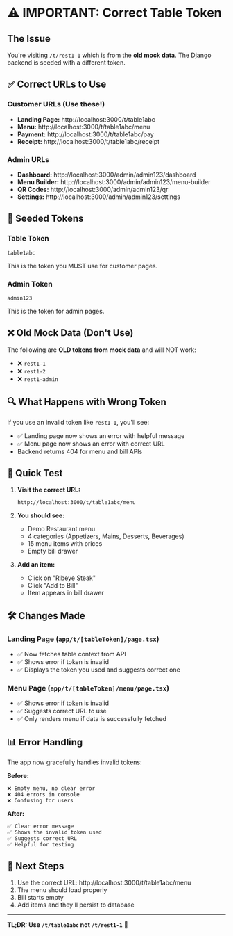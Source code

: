 # ⚠️ IMPORTANT: Correct Table Token

## The Issue

You're visiting `/t/rest1-1` which is from the **old mock data**. The Django backend is seeded with a different token.

## ✅ Correct URLs to Use

### Customer URLs (Use these!)
- **Landing Page:** http://localhost:3000/t/table1abc
- **Menu:** http://localhost:3000/t/table1abc/menu
- **Payment:** http://localhost:3000/t/table1abc/pay
- **Receipt:** http://localhost:3000/t/table1abc/receipt

### Admin URLs
- **Dashboard:** http://localhost:3000/admin/admin123/dashboard
- **Menu Builder:** http://localhost:3000/admin/admin123/menu-builder
- **QR Codes:** http://localhost:3000/admin/admin123/qr
- **Settings:** http://localhost:3000/admin/admin123/settings

## 🔑 Seeded Tokens

### Table Token
```
table1abc
```
This is the token you MUST use for customer pages.

### Admin Token
```
admin123
```
This is the token for admin pages.

## ❌ Old Mock Data (Don't Use)

The following are **OLD tokens from mock data** and will NOT work:
- ❌ `rest1-1` 
- ❌ `rest1-2`
- ❌ `rest1-admin`

## 🔍 What Happens with Wrong Token

If you use an invalid token like `rest1-1`, you'll see:
- ✅ Landing page now shows an error with helpful message
- ✅ Menu page now shows an error with correct URL
- Backend returns 404 for menu and bill APIs

## 🧪 Quick Test

1. **Visit the correct URL:**
   ```
   http://localhost:3000/t/table1abc/menu
   ```

2. **You should see:**
   - Demo Restaurant menu
   - 4 categories (Appetizers, Mains, Desserts, Beverages)
   - 15 menu items with prices
   - Empty bill drawer

3. **Add an item:**
   - Click on "Ribeye Steak"
   - Click "Add to Bill"
   - Item appears in bill drawer

## 🛠️ Changes Made

### Landing Page (`app/t/[tableToken]/page.tsx`)
- ✅ Now fetches table context from API
- ✅ Shows error if token is invalid
- ✅ Displays the token you used and suggests correct one

### Menu Page (`app/t/[tableToken]/menu/page.tsx`)
- ✅ Shows error if token is invalid
- ✅ Suggests correct URL to use
- ✅ Only renders menu if data is successfully fetched

## 📊 Error Handling

The app now gracefully handles invalid tokens:

**Before:**
```
❌ Empty menu, no clear error
❌ 404 errors in console
❌ Confusing for users
```

**After:**
```
✅ Clear error message
✅ Shows the invalid token used
✅ Suggests correct URL
✅ Helpful for testing
```

## 🚀 Next Steps

1. Use the correct URL: http://localhost:3000/t/table1abc/menu
2. The menu should load properly
3. Bill starts empty
4. Add items and they'll persist to database

---

**TL;DR: Use `/t/table1abc` not `/t/rest1-1`** 🎯
